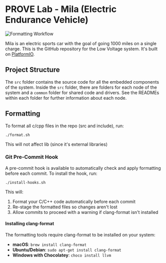 # PROVE Lab - Mila (Electric Endurance Vehicle)
![Formatting Workflow](https://github.com/PROVELab/ProveMila-embedded/actions/workflows/check-format.yml/badge.svg)

Mila is an electric sports car with the goal of going 1000 miles on a single charge. This is the GitHub repository for the Low Voltage system. It's built on [PlatformIO](https://platformio.org/).

## Project Structure
The `src` folder contains the source code for all the embedded components of the system. Inside the `src` folder, there are folders for each node of the system and a `common` folder for shared code and drivers. See the READMEs within each folder for further information about each node.

## Formatting
To format all c/cpp files in the repo (src and include), run:
```
./format.sh
```
This will not affect lib (since it's external libraries)

### Git Pre-Commit Hook
A pre-commit hook is available to automatically check and apply formatting before each commit. To install the hook, run:
```
./install-hooks.sh
```

This will:
1. Format your C/C++ code automatically before each commit
2. Re-stage the formatted files so changes aren't lost
3. Allow commits to proceed with a warning if clang-format isn't installed

#### Installing clang-format
The formatting tools require clang-format to be installed on your system:
- **macOS**: `brew install clang-format`
- **Ubuntu/Debian**: `sudo apt-get install clang-format`
- **Windows with Chocolatey**: `choco install llvm`
